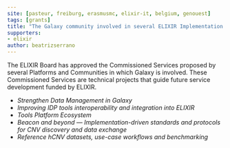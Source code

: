```yaml
---
site: [pasteur, freiburg, erasmusmc, elixir-it, belgium, genouest]
tags: [grants]
title: "The Galaxy community involved in several ELIXIR Implementation Studies"
supporters: 
- elixir
author: beatrizserrano
---
```


The ELIXIR Board has approved the Commissioned Services proposed by several Platforms and Communities in which Galaxy is involved. These Commissioned Services are technical projects that guide future service development funded by ELIXIR.

- _Strengthen Data Management in Galaxy_
- _Improving IDP tools interoperability and integration into ELIXIR_
- _Tools Platform Ecosystem_
- _Beacon and beyond — Implementation-driven standards and protocols for CNV discovery and data exchange_
- _Reference hCNV datasets, use-case workflows and benchmarking_

